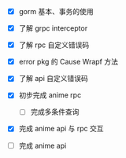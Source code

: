 - [x] gorm 基本、事务的使用
- [x] 了解 grpc interceptor
- [x] 了解 rpc 自定义错误码
- [x] error pkg 的 Cause Wrapf 方法
- [x] 了解 api 自定义错误码
- [x] 初步完成 anime rpc
  - [ ] 完成多条件查询
- [x] 完成 anime api 与 rpc 交互
- [ ] 完成 anime api

